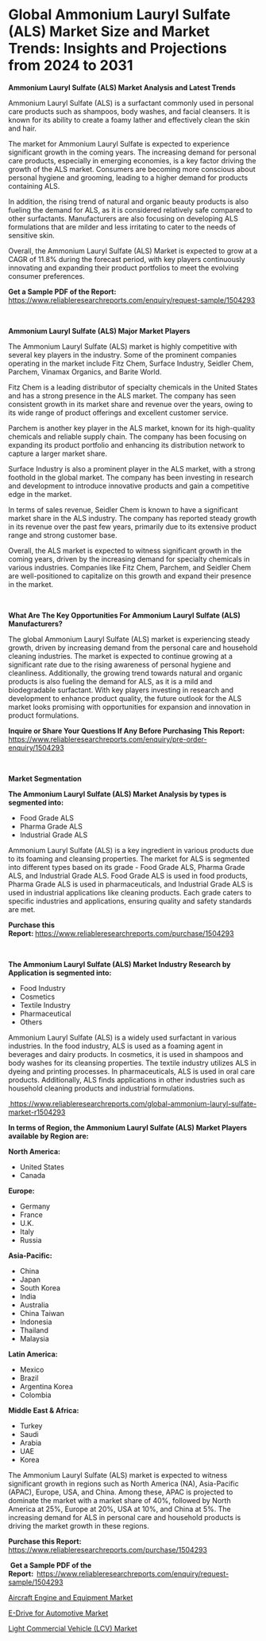 <p><h1>Global Ammonium Lauryl Sulfate (ALS) Market Size and Market Trends: Insights and Projections from 2024 to 2031</h1></p><p><strong>Ammonium Lauryl Sulfate (ALS) Market Analysis and Latest Trends</strong></p>
<p><p>Ammonium Lauryl Sulfate (ALS) is a surfactant commonly used in personal care products such as shampoos, body washes, and facial cleansers. It is known for its ability to create a foamy lather and effectively clean the skin and hair.</p><p>The market for Ammonium Lauryl Sulfate is expected to experience significant growth in the coming years. The increasing demand for personal care products, especially in emerging economies, is a key factor driving the growth of the ALS market. Consumers are becoming more conscious about personal hygiene and grooming, leading to a higher demand for products containing ALS.</p><p>In addition, the rising trend of natural and organic beauty products is also fueling the demand for ALS, as it is considered relatively safe compared to other surfactants. Manufacturers are also focusing on developing ALS formulations that are milder and less irritating to cater to the needs of sensitive skin.</p><p>Overall, the Ammonium Lauryl Sulfate (ALS) Market is expected to grow at a CAGR of 11.8% during the forecast period, with key players continuously innovating and expanding their product portfolios to meet the evolving consumer preferences.</p></p>
<p><strong>Get a Sample PDF of the Report:&nbsp;</strong> <a href="https://www.reliableresearchreports.com/enquiry/request-sample/1504293">https://www.reliableresearchreports.com/enquiry/request-sample/1504293</a></p>
<p>&nbsp;</p>
<p><strong>Ammonium Lauryl Sulfate (ALS) Major Market Players</strong></p>
<p><p>The Ammonium Lauryl Sulfate (ALS) market is highly competitive with several key players in the industry. Some of the prominent companies operating in the market include Fitz Chem, Surface Industry, Seidler Chem, Parchem, Vinamax Organics, and Barite World.</p><p>Fitz Chem is a leading distributor of specialty chemicals in the United States and has a strong presence in the ALS market. The company has seen consistent growth in its market share and revenue over the years, owing to its wide range of product offerings and excellent customer service.</p><p>Parchem is another key player in the ALS market, known for its high-quality chemicals and reliable supply chain. The company has been focusing on expanding its product portfolio and enhancing its distribution network to capture a larger market share.</p><p>Surface Industry is also a prominent player in the ALS market, with a strong foothold in the global market. The company has been investing in research and development to introduce innovative products and gain a competitive edge in the market.</p><p>In terms of sales revenue, Seidler Chem is known to have a significant market share in the ALS industry. The company has reported steady growth in its revenue over the past few years, primarily due to its extensive product range and strong customer base.</p><p>Overall, the ALS market is expected to witness significant growth in the coming years, driven by the increasing demand for specialty chemicals in various industries. Companies like Fitz Chem, Parchem, and Seidler Chem are well-positioned to capitalize on this growth and expand their presence in the market.</p></p>
<p>&nbsp;</p>
<p><strong>What Are The Key Opportunities For Ammonium Lauryl Sulfate (ALS) Manufacturers?</strong></p>
<p><p>The global Ammonium Lauryl Sulfate (ALS) market is experiencing steady growth, driven by increasing demand from the personal care and household cleaning industries. The market is expected to continue growing at a significant rate due to the rising awareness of personal hygiene and cleanliness. Additionally, the growing trend towards natural and organic products is also fueling the demand for ALS, as it is a mild and biodegradable surfactant. With key players investing in research and development to enhance product quality, the future outlook for the ALS market looks promising with opportunities for expansion and innovation in product formulations.</p></p>
<p><strong>Inquire or Share Your Questions If Any Before Purchasing This Report:</strong> <a href="https://www.reliableresearchreports.com/enquiry/pre-order-enquiry/1504293">https://www.reliableresearchreports.com/enquiry/pre-order-enquiry/1504293</a></p>
<p>&nbsp;</p>
<p><strong>Market Segmentation</strong></p>
<p><strong>The Ammonium Lauryl Sulfate (ALS) Market Analysis by types is segmented into:</strong></p>
<p><ul><li>Food Grade ALS</li><li>Pharma Grade ALS</li><li>Industrial Grade ALS</li></ul></p>
<p><p>Ammonium Lauryl Sulfate (ALS) is a key ingredient in various products due to its foaming and cleansing properties. The market for ALS is segmented into different types based on its grade - Food Grade ALS, Pharma Grade ALS, and Industrial Grade ALS. Food Grade ALS is used in food products, Pharma Grade ALS is used in pharmaceuticals, and Industrial Grade ALS is used in industrial applications like cleaning products. Each grade caters to specific industries and applications, ensuring quality and safety standards are met.</p></p>
<p><strong>Purchase this Report:&nbsp;</strong><a href="https://www.reliableresearchreports.com/purchase/1504293">https://www.reliableresearchreports.com/purchase/1504293</a></p>
<p>&nbsp;</p>
<p><strong>The Ammonium Lauryl Sulfate (ALS) Market Industry Research by Application is segmented into:</strong></p>
<p><ul><li>Food Industry</li><li>Cosmetics</li><li>Textile Industry</li><li>Pharmaceutical</li><li>Others</li></ul></p>
<p><p>Ammonium Lauryl Sulfate (ALS) is a widely used surfactant in various industries. In the food industry, ALS is used as a foaming agent in beverages and dairy products. In cosmetics, it is used in shampoos and body washes for its cleansing properties. The textile industry utilizes ALS in dyeing and printing processes. In pharmaceuticals, ALS is used in oral care products. Additionally, ALS finds applications in other industries such as household cleaning products and industrial formulations.</p></p>
<p><a href="https://www.reliableresearchreports.com/global-ammonium-lauryl-sulfate-market-r1504293">&nbsp;https://www.reliableresearchreports.com/global-ammonium-lauryl-sulfate-market-r1504293</a></p>
<p><strong>In terms of Region, the Ammonium Lauryl Sulfate (ALS) Market Players available by Region are:</strong></p>
<p>
    <p> <strong> North America: </strong>
        <ul>
            <li>United States</li>
            <li>Canada</li>
        </ul>
        </p> 
    <p> <strong> Europe: </strong>
        <ul>
            <li>Germany</li>
            <li>France</li>
            <li>U.K.</li>
            <li>Italy</li>
            <li>Russia</li>
        </ul>
        </p> 
    <p> <strong> Asia-Pacific: </strong>
        <ul>
            <li>China</li>
            <li>Japan</li>
            <li>South Korea</li>
            <li>India</li>
            <li>Australia</li>
            <li>China Taiwan</li>
            <li>Indonesia</li>
            <li>Thailand</li>
            <li>Malaysia</li>
        </ul>
        </p> 
    <p> <strong> Latin America: </strong>
        <ul>
            <li>Mexico</li>
            <li>Brazil</li>
            <li>Argentina Korea</li>
            <li>Colombia</li>
        </ul>
        </p> 
    <p> <strong> Middle East & Africa: </strong>
        <ul>
            <li>Turkey</li>
            <li>Saudi</li>
            <li>Arabia</li>
            <li>UAE</li>
            <li>Korea</li>
        </ul>
    </p>
    </p>
<p><p>The Ammonium Lauryl Sulfate (ALS) market is expected to witness significant growth in regions such as North America (NA), Asia-Pacific (APAC), Europe, USA, and China. Among these, APAC is projected to dominate the market with a market share of 40%, followed by North America at 25%, Europe at 20%, USA at 10%, and China at 5%. The increasing demand for ALS in personal care and household products is driving the market growth in these regions.</p></p>
<p><strong>Purchase this Report: </strong><a href="https://www.reliableresearchreports.com/purchase/1504293">https://www.reliableresearchreports.com/purchase/1504293</a></p>
<p>&nbsp;<strong>Get a Sample PDF of the Report:&nbsp;&nbsp;</strong><a href="https://www.reliableresearchreports.com/enquiry/request-sample/1504293">https://www.reliableresearchreports.com/enquiry/request-sample/1504293</a></p>
<p><strong></strong></p>
<p><p><a href="https://medium.com/@jordymiller63/aircraft-engine-and-equipment-market-size-growth-and-industry-analysis-by-market-segmentation-and-ad98acc7e7d3">Aircraft Engine and Equipment Market</a></p><p><a href="https://medium.com/@shjsi3663/e-drive-for-automotive-market-outlook-complete-industry-analysis-2024-to-2031-cb9cc0a26b5a">E-Drive for Automotive Market</a></p><p><a href="https://medium.com/@theomorar08/global-light-commercial-vehicle-lcv-market-trends-insights-into-growth-opportunities-and-7832a4c8047f">Light Commercial Vehicle (LCV) Market</a></p></p>